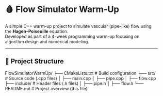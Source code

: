 # 🩸 Flow Simulator Warm-Up

A simple C++ warm-up project to simulate vascular (pipe-like) flow using the **Hagen–Poiseuille** equation.  
Developed as part of a 4-week programming warm-up focusing on algorithm design and numerical modeling.

---

## 📂 Project Structure

FlowSimulatorWarmUp/
├── CMakeLists.txt # Build configuration
├── src/ # Source code (.cpp files)
│ ├── main.cpp
│ ├── pipe.cpp
│ ├── flow.cpp
├── include/ # Header files (.h files)
│ ├── pipe.h
│ ├── flow.h
└── README.md # Project overview (this file)